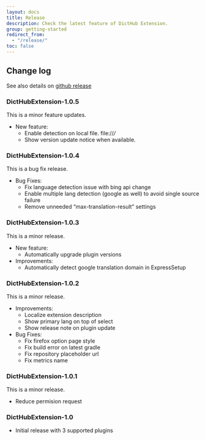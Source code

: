 ```yaml
---
layout: docs
title: Release
description: Check the latest feature of DictHub Extension.
group: getting-started
redirect_from:
  - "/release/"
toc: false
---
```


## Change log

See also details on [github release](https://github.com/dicthub/DictHubExtension/releases)

### DictHubExtension-1.0.5
This is a minor feature updates.
* New feature:
  * Enable detection on local file. file://*/*
  * Show version update notice when available.

### DictHubExtension-1.0.4
This is a bug fix release.
* Bug Fixes:
  * Fix language detection issue with bing api change
  * Enable multiple lang detection (google as well) to avoid single source failure
  * Remove unneeded “max-translation-result” settings  

### DictHubExtension-1.0.3
This is a minor release.
* New feature:
  * Automatically upgrade plugin versions
* Improvements:
  * Automatically detect google translation domain in ExpressSetup

### DictHubExtension-1.0.2
This is a minor release.
* Improvements:
  * Localize extension description
  * Show primary lang on top of select
  * Show release note on plugin update
* Bug Fixes:
  * Fix firefox option page style
  * Fix build error on latest gradle
  * Fix repository placeholder url
  * Fix metrics name

### DictHubExtension-1.0.1
This is a minor release.
* Reduce permision request


### DictHubExtension-1.0
* Initial release with 3 supported plugins